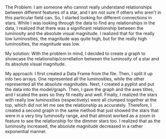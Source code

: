 
The Problem:
I am someone who cannot really understand relationships between different features of a star, and I am not sure if others who aren't in this particular field can. So, I started looking for different connections in stars. While I was looking through the data to find any relationships in the data, I realized that there was a significant relationship between the luminosity and the absolute visual magnitude. I realized that for the really low luminosities, the magnitude was quite high, but for the really high luminosities, the magnitude was low. 

My solution:
With the problem in mind, I decided to create a graph to showcase the relationship/correllation between the luminosity of a star and its absolute visual magnitude.

My approach:
I first created a Data Frame from the file. Then, I split it up into two arrays. One represented all the luminosities, while the other represented all the absolute magnitudes. Next, I created a pyplot and put the data into the model/graph. Then, I gave the graph and the axes titles, and I scaled the axes so they fit neatly and well. Finally, I realized the stars with really low luminosities (respectively) were all clumped together at the top, which did not let me see the relationship as accurately. Therefore, I  created a second graph in the same method that just showed the stars that were in a very tiny luminosity range, and that almost worked as a zoom in feature to see the relationship for the dimmer stars too. I realized that as the luminosity increased, the absolute magnitude decreased in a rather exponential manner.
